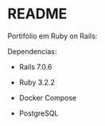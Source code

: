 # README

Portifólio em Ruby on Rails: 

Dependencias:

* Rails 7.0.6

* Ruby 3.2.2

* Docker Compose

* PostgreSQL
